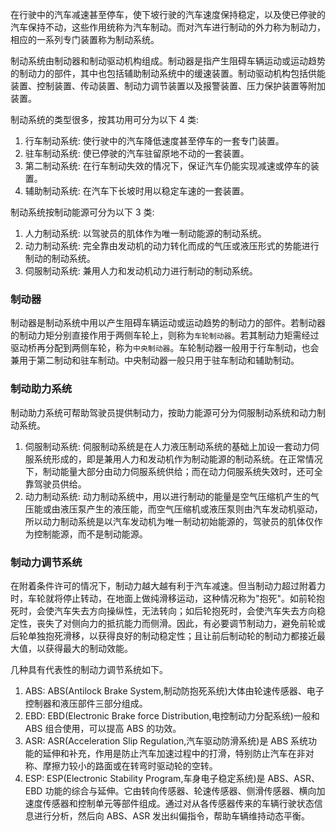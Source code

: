 
在行驶中的汽车减速甚至停车，使下坡行驶的汽车速度保持稳定，以及使已停驶的汽车保持不动，这些作用统称为汽车制动。而对汽车进行制动的外力称为制动力，相应的一系列专门装置称为制动系统。

制动系统由制动器和制动驱动机构组成。制动器是指产生阻碍车辆运动或运动趋势的制动力的部件，其中也包括辅助制动系统中的缓速装置。制动驱动机构包括供能装置、控制装置、传动装置、制动力调节装置以及报警装置、压力保护装置等附加装置。

制动系统的类型很多，按其功用可分为以下 4 类:
1) 行车制动系统: 使行驶中的汽车降低速度甚至停车的一套专门装置。
2) 驻车制动系统: 使已停驶的汽车驻留原地不动的一套装置。
3) 第二制动系统: 在行车制动失效的情况下，保证汽车仍能实现减速或停车的装置。
4) 辅助制动系统: 在汽车下长坡时用以稳定车速的一套装置。

制动系统按制动能源可分为以下 3 类:
1) 人力制动系统: 以驾驶员的肌体作为唯一制动能源的制动系统。
2) 动力制动系统: 完全靠由发动机的动力转化而成的气压或液压形式的势能进行制动的制动系统。
3) 伺服制动系统: 兼用人力和发动机动力进行制动的制动系统。

### 制动器

制动器是制动系统中用以产生阻碍车辆运动或运动趋势的制动力的部件。若制动器的制动力矩分别直接作用于两侧车轮上，则称为`车轮制动器`。若其制动力矩需经过驱动桥再分配到两侧车轮，称为`中央制动器`。车轮制动器一般用于行车制动，也会兼用于第二制动和驻车制动。中央制动器一般只用于驻车制动和辅助制动。

### 制动助力系统

制动助力系统可帮助驾驶员提供制动力，按助力能源可分为伺服制动系统和动力制动系统。

1) 伺服制动系统: 伺服制动系统是在人力液压制动系统的基础上加设一套动力伺服系统形成的，即是兼用人力和发动机作为制动能源的制动系统。在正常情况下，制动能量大部分由动力伺服系统供给；而在动力伺服系统失效时，还可全靠驾驶员供给。
2) 动力制动系统: 动力制动系统中，用以进行制动的能量是空气压缩机产生的气压能或由液压泵产生的液压能，而空气压缩机或液压泵则由汽车发动机驱动，所以动力制动系统是以汽车发动机为唯一制动初始能源的，驾驶员的肌体仅作为控制能源，而不是制动能源。

### 制动力调节系统

在附着条件许可的情况下，制动力越大越有利于汽车减速。但当制动力超过附着力时，车轮就将停止转动，在地面上做纯滑移运动，这种情况称为"抱死"。如前轮抱死时，会使汽车失去方向操纵性，无法转向；如后轮抱死时，会使汽车失去方向稳定性，丧失了对侧向力的抵抗能力而侧滑。因此，有必要调节制动力，避免前轮或后轮单独抱死滑移，以获得良好的制动稳定性；且让前后制动轮的制动力都接近最大值，以获得最大的制动效能。

几种具有代表性的制动力调节系统如下。

1) ABS: ABS(Antilock Brake System,制动防抱死系统)大体由轮速传感器、电子控制器和液压部件三部分组成。
2) EBD: EBD(Electronic Brake force Distribution,电控制动力分配系统)一般和 ABS 组合使用，可以提高 ABS 的功效。
3) ASR: ASR(Acceleration Slip Regulation,汽车驱动防滑系统)是 ABS 系统功能的延伸和补充，作用是防止汽车加速过程中的打滑，特别防止汽车在非对称、摩擦力较小的路面或在转弯时驱动轮的空转。
4) ESP: ESP(Electronic Stability Program,车身电子稳定系统)是 ABS、ASR、EBD 功能的综合与延伸。它由转向传感器、轮速传感器、侧滑传感器、横向加速度传感器和控制单元等部件组成。通过对从各传感器传来的车辆行驶状态信息进行分析，然后向 ABS、ASR 发出纠偏指令，帮助车辆维持动态平衡。
